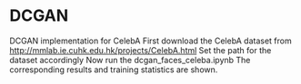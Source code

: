 # DCGAN
DCGAN implementation for CelebA
First download the CelebA dataset from http://mmlab.ie.cuhk.edu.hk/projects/CelebA.html
Set the path for the dataset accordingly 
Now run the dcgan_faces_celeba.ipynb 
The corresponding results and training statistics are shown.
